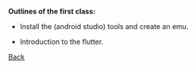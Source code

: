 **Outlines of the first class:**

- Install the (android studio) tools and create an emu.

- Introduction to the flutter.

[Back](../README.md)
